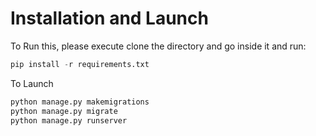 # Installation and Launch

To Run this, please execute clone the directory and go inside it and run:
```python
pip install -r requirements.txt
```

To Launch
```python
python manage.py makemigrations
python manage.py migrate
python manage.py runserver
